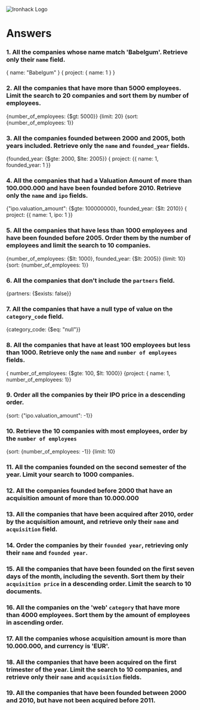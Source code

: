 ![Ironhack Logo](https://i.imgur.com/1QgrNNw.png)

# Answers

### 1. All the companies whose name match 'Babelgum'. Retrieve only their `name` field.

{ name: "Babelgum" }
{ project: { name: 1 } }

### 2. All the companies that have more than 5000 employees. Limit the search to 20 companies and sort them by **number of employees**.

{number_of_employees: {$gt: 5000}}
{limit: 20}
{sort: {number_of_employees: 1}}

### 3. All the companies founded between 2000 and 2005, both years included. Retrieve only the `name` and `founded_year` fields.

{founded_year: {$gte: 2000, $lte: 2005}}
{ project: {{ name: 1, founded_year: 1 }}

### 4. All the companies that had a Valuation Amount of more than 100.000.000 and have been founded before 2010. Retrieve only the `name` and `ipo` fields.

{"ipo.valuation_amount": {$gte: 100000000}, founded_year: {$lt: 2010}}
{ project: {{ name: 1, ipo: 1 }}

### 5. All the companies that have less than 1000 employees and have been founded before 2005. Order them by the number of employees and limit the search to 10 companies.

{number_of_employees: {$lt: 1000}, founded_year: {$lt: 2005}}
{limit: 10}
{sort: {number_of_employees: 1}}

### 6. All the companies that don't include the `partners` field.

{partners: {$exists: false}}

### 7. All the companies that have a null type of value on the `category_code` field.

{category_code: {$eq: "null"}}

### 8. All the companies that have at least 100 employees but less than 1000. Retrieve only the `name` and `number of employees` fields.

{ number_of_employees: {$gte: 100, $lt: 1000}}
{project: { name: 1, number_of_employees: 1}}

### 9. Order all the companies by their IPO price in a descending order.

{sort: {"ipo.valuation_amount": -1}}

### 10. Retrieve the 10 companies with most employees, order by the `number of employees`

{sort: {number_of_employees: -1}}
{limit: 10}

### 11. All the companies founded on the second semester of the year. Limit your search to 1000 companies.

<!-- Your Code Goes Here -->

### 12. All the companies founded before 2000 that have an acquisition amount of more than 10.000.000

<!-- Your Code Goes Here -->

### 13. All the companies that have been acquired after 2010, order by the acquisition amount, and retrieve only their `name` and `acquisition` field.

<!-- Your Code Goes Here -->

### 14. Order the companies by their `founded year`, retrieving only their `name` and `founded year`.

<!-- Your Code Goes Here -->

### 15. All the companies that have been founded on the first seven days of the month, including the seventh. Sort them by their `acquisition price` in a descending order. Limit the search to 10 documents.

<!-- Your Code Goes Here -->

### 16. All the companies on the 'web' `category` that have more than 4000 employees. Sort them by the amount of employees in ascending order.

<!-- Your Code Goes Here -->

### 17. All the companies whose acquisition amount is more than 10.000.000, and currency is 'EUR'.

<!-- Your Code Goes Here -->

### 18. All the companies that have been acquired on the first trimester of the year. Limit the search to 10 companies, and retrieve only their `name` and `acquisition` fields.

<!-- Your Code Goes Here -->

### 19. All the companies that have been founded between 2000 and 2010, but have not been acquired before 2011.

<!-- Your Code Goes Here -->
